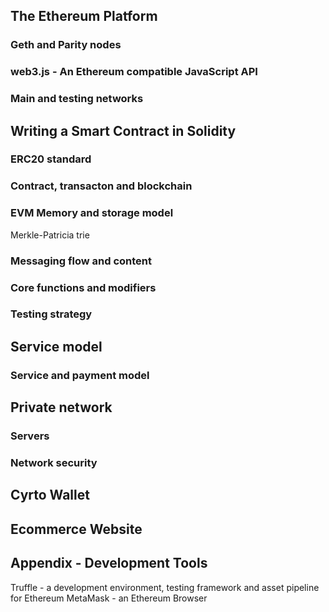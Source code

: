 
## The Ethereum Platform
### Geth and Parity nodes
### web3.js - An Ethereum compatible JavaScript API
### Main and testing networks

## Writing a Smart Contract in Solidity
### ERC20 standard
### Contract, transacton and blockchain
### EVM Memory and storage model
Merkle-Patricia trie
### Messaging flow and content
### Core functions and modifiers
### Testing strategy

## Service model
### Service and payment model

## Private network
### Servers
### Network security

## Cyrto Wallet

## Ecommerce Website

## Appendix - Development Tools
Truffle - a development environment, testing framework and asset pipeline for Ethereum
MetaMask - an Ethereum Browser
